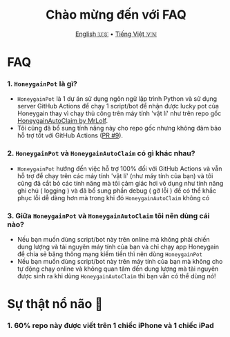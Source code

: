 <h1 align="center">Chào mừng đến với FAQ</h1>
<p align="center">
  <a href="FAQ.md">English 🇺🇸</a>
  •
  <a href="FAQ-vn.md">Tiếng Việt 🇻🇳</a>
</p>

# FAQ
### 1. `HoneygainPot` là gì?
- `HoneygainPot` là 1 dự án sử dụng ngôn ngữ lập trình Python và sử dụng server GitHub Actions để chạy 1 script/bot để nhận được lucky pot của Honeygain thay vì chạy thủ công trên máy tính 'vật lí' như trên repo gốc [HoneygainAutoClaim by MrLolf](https://github.com/MrLoLf/HoneygainAutoClaim).
- Tôi cũng đã bổ sung tính năng này cho repo gốc nhưng không đảm bảo hỗ trợ tốt với GitHub Actions ([PR #9](https://github.com/MrLoLf/HoneygainAutoClaim/pull/9)).

### 2. `HoneygainPot` và `HoneygainAutoClaim` có gì khác nhau?
- `HoneygainPot` hướng đến việc hỗ trợ 100% đối với GitHub Actions và vẫn hỗ trợ để chạy trên các máy tính 'vật lí' (như máy tính của bạn) và tôi cũng đã cắt bỏ các tính năng mà tôi cảm giác hơi vô dụng như tính năng ghi chú ( logging ) và đã bổ sung phần debug ( gỡ lỗi ) để có thể khắc phục lỗi dễ dàng hơn mà trong khi đó `HoneygainAutoClaim` không có

### 3. Giữa `HoneygainPot` và `HoneygainAutoClaim` tôi nên dùng cái nào?
- Nếu bạn muốn dùng script/bot này trên online mà không phải chiến dung lượng và tài nguyên máy tính của bạn và chỉ chạy app Honeygain để chia sẻ băng thông mạng kiếm tiền thì nên dùng `HoneygainPot`
- Nếu bạn muốn dùng script/bot này trên máy tính của bạn mà không cho tự động chạy online và không quan tâm đến dung lượng mà tài nguyên được sinh ra khi dùng `HoneygainAutoClaim` thì bạn vẫn có thể dùng nó!

# Sự thật nổ não 🤯
### 1. 60% repo này được viết trên 1 chiếc iPhone và 1 chiếc iPad
